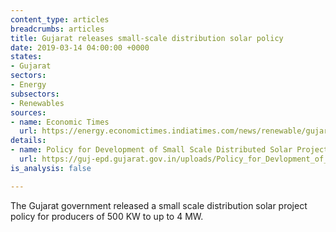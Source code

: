```yaml
---
content_type: articles
breadcrumbs: articles
title: Gujarat releases small-scale distribution solar policy
date: 2019-03-14 04:00:00 +0000
states:
- Gujarat
sectors:
- Energy
subsectors:
- Renewables
sources:
- name: Economic Times
  url: https://energy.economictimes.indiatimes.com/news/renewable/gujarat-announces-policy-for-small-scale-solar-power-generation/68296377
details:
- name: Policy for Development of Small Scale Distributed Solar Projects - 2019
  url: https://guj-epd.gujarat.gov.in/uploads/Policy_for_Devlopment_of_Small_Scale_Distributed_Solar_Projects-2019.pdf
is_analysis: false

---
```

The Gujarat government released a small scale distribution solar project policy for producers of 500 KW to up to 4 MW.